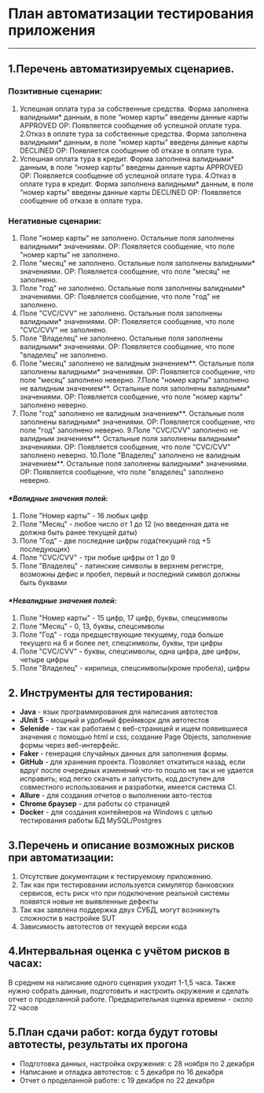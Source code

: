 # План автоматизации тестирования приложения #
---
## 1.Перечень автоматизируемых сценариев. ##
### Позитивные сценарии: ###
1. Успешная оплата тура за собственные средства. Форма заполнена валидными* данным, в поле “номер карты” введены данные карты APPROVED
ОР: Появляется сообщение об успешной оплате тура.
2.Отказ в оплате тура за собственные средства. Форма заполнена валидными* данным, в поле “номер карты” введены данные карты DECLINED
ОР: Появляется сообщение об отказе в оплате тура.
3. Успешная оплата тура в кредит. Форма заполнена валидными* данным, в поле “номер карты” введены данные карты APPROVED
ОР: Появляется сообщение об успешной оплате тура.
4.Отказ в оплате тура в кредит. Форма заполнена валидными* данным, в поле “номер карты” введены данные карты DECLINED
ОР: Появляется сообщение об отказе в оплате тура.

### Негативные сценарии: ###
1. Поле "номер карты" не заполнено. Остальные поля заполнены валидными* значениями.
ОР: Появляется сообщение, что поле "номер карты" не заполнено.
2. Поле "месяц" не заполнено. Остальные поля заполнены валидными* значениями.
ОР: Появляется сообщение, что поле "месяц" не заполнено.
3. Поле "год" не заполнено. Остальные поля заполнены валидными* значениями.
ОР: Появляется сообщение, что поле "год" не заполнено.
4. Поле "CVC/CVV" не заполнено. Остальные поля заполнены валидными* значениями.
ОР: Появляется сообщение, что поле "CVC/CVV" не заполнено.
5. Поле "Владелец" не заполнено. Остальные поля заполнены валидными* значениями.
ОР: Появляется сообщение, что поле "владелец" не заполнено.
6. Поле "месяц" заполнено не валидным значением**. Остальные поля заполнены валидными* значениями.
ОР: Появляется сообщение, что поле "месяц" заполнено неверно.
7.Поле "номер карты" заполнено не валидным значением**. Остальные поля заполнены валидными* значениями.
ОР: Появляется сообщение, что поле "номер карты" заполнено неверно.
8. Поле "год" заполнено не валидным значением**. Остальные поля заполнены валидными* значениями.
ОР: Появляется сообщение, что поле "год" заполнено неверно.
9.Поле "CVC/CVV" заполнено не валидным значением**. Остальные поля заполнены валидными* значениями.
ОР: Появляется сообщение, что поле "CVC/CVV" заполнено неверно.
10.Поле "Владелец" заполнено не валидным значением**. Остальные поля заполнены валидными* значениями.
ОР: Появляется сообщение, что поле "владелец" заполнено неверно.

#### _*Валидные значения полей:_ ####
1. Поле "Номер карты" - 16 любых цифр
2. Поле "Месяц" - любое число от 1 до 12 (но введенная дата не должна быть ранее текущей даты)
3. Поле "Год" - две последние цифры года(текущий год +5 последующих) 
4. Поле "CVC/CVV" - три любые цифры от 1 до 9
5. Поле "Владелец" - латинские символы в верхнем регистре, возможны дефис и пробел, первый и последний символ должны быть буквами

#### _*Невалидные значения полей:_ ####
1. Поле "Номер карты" - 15 цифр, 17 цифр, буквы, спецсимволы
2. Поле "Месяц" - 0, 13, буквы, спецсимволы
3. Поле "Год" - года предществующие текущему, года больше текущего на 6 и более лет, спецсимволы, буквы, три цифры 
4. Поле "CVC/CVV" - буквы, спецсимволы, одна цифра, две цифры, четыре цифры
5. Поле "Владелец" - кирилица, спецсимволы(кроме пробела), цифры

## 2. Инструменты для тестирования: ##
* **Java** - язык программирования для написания автотестов
* **JUnit 5** - мощный и удобный фреймворк для автотестов
* **Selenide** - так как работаем с веб-страницей и ищем появившиеся значения с помощью html и css, создание Page Objects, заполнение формы через веб-интерфейс.
* **Faker** - генерация случайных данных для заполнения формы.
* **GitHub** - для хранения проекта. Позволяет откатиться назад, если вдруг после очередных изменений что-то пошло не так и не удается исправить; код легко скачать и запустить, код доступен для совместного использования и разработки, имеется система CI.
* **Allure** - для создания отчетов о выполнении авто-тестов
* **Chrome браузер** - для работы со страницей
* **Docker** - для создания контейнеров на Windows с целью тестирования работы БД MySQL/Postgres

## 3.Перечень и описание возможных рисков при автоматизации: ##
1. Отсутствие документации к тестируемому приложению.
2. Так как при тестировании используется симулятор банковских сервисов, есть риск что при подключение реальной системы появятся новые не выявленные дефекты
3. Так как заявлена поддержка двух СУБД, могут возникнуть сложности в настройке SUT
4. Зависимость автотестов от текущей версии кода

## 4.Интервальная оценка с учётом рисков в часах: ##
В среднем на написание одного сценария уходит 1-1,5 часа. Также нужно собрать данные, подготовить 
и настроить окружение и сделать отчет о проделанной работе. Предварительная оценка времени - около 72 часов

## 5.План сдачи работ: когда будут готовы автотесты, результаты их прогона ##
* Подготовка данных, настройка окружения: с 28 ноября по 2 декабря
* Написание и отладка автотестов: с 5 декабря по 16 декабря
* Отчет о проделанной работе: с 19 декабря по 22 декабря
